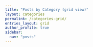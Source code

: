 ```yaml
---
title: "Posts by Category (grid view)"
layout: categories
permalink: /categories-grid/
entries_layout: grid
author_profile: true
sidebar:
  nav: "posts"
---
```

